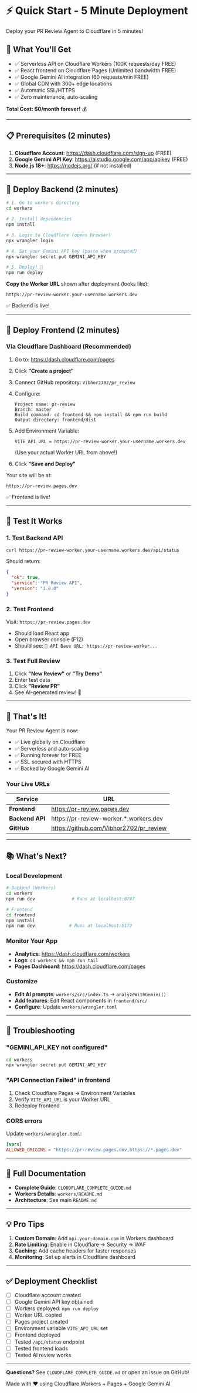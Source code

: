 # ⚡ Quick Start - 5 Minute Deployment

Deploy your PR Review Agent to Cloudflare in 5 minutes!

## 🎯 What You'll Get

- ✅ Serverless API on Cloudflare Workers (100K requests/day FREE)
- ✅ React frontend on Cloudflare Pages (Unlimited bandwidth FREE)
- ✅ Google Gemini AI integration (60 requests/min FREE)
- ✅ Global CDN with 300+ edge locations
- ✅ Automatic SSL/HTTPS
- ✅ Zero maintenance, auto-scaling

**Total Cost: $0/month forever!** 💰

---

## 📋 Prerequisites (2 minutes)

1. **Cloudflare Account**: https://dash.cloudflare.com/sign-up (FREE)
2. **Google Gemini API Key**: https://aistudio.google.com/app/apikey (FREE)
3. **Node.js 18+**: https://nodejs.org/ (if not installed)

---

## 🚀 Deploy Backend (2 minutes)

```bash
# 1. Go to workers directory
cd workers

# 2. Install dependencies
npm install

# 3. Login to Cloudflare (opens browser)
npx wrangler login

# 4. Set your Gemini API key (paste when prompted)
npx wrangler secret put GEMINI_API_KEY

# 5. Deploy! 🎉
npm run deploy
```

**Copy the Worker URL** shown after deployment (looks like):
```
https://pr-review-worker.your-username.workers.dev
```

✅ Backend is live!

---

## 🎨 Deploy Frontend (2 minutes)

### Via Cloudflare Dashboard (Recommended)

1. Go to: https://dash.cloudflare.com/pages
2. Click **"Create a project"**
3. Connect GitHub repository: `Vibhor2702/pr_review`
4. Configure:
   ```
   Project name: pr-review
   Branch: master
   Build command: cd frontend && npm install && npm run build
   Output directory: frontend/dist
   ```

5. Add Environment Variable:
   ```
   VITE_API_URL = https://pr-review-worker.your-username.workers.dev
   ```
   (Use your actual Worker URL from above!)

6. Click **"Save and Deploy"**

Your site will be at:
```
https://pr-review.pages.dev
```

✅ Frontend is live!

---

## 🧪 Test It Works

### 1. Test Backend API

```bash
curl https://pr-review-worker.your-username.workers.dev/api/status
```

Should return:
```json
{
  "ok": true,
  "service": "PR Review API",
  "version": "1.0.0"
}
```

### 2. Test Frontend

Visit: `https://pr-review.pages.dev`

- Should load React app
- Open browser console (F12)
- Should see: `🔗 API Base URL: https://pr-review-worker...`

### 3. Test Full Review

1. Click **"New Review"** or **"Try Demo"**
2. Enter test data
3. Click **"Review PR"**
4. See AI-generated review! 🎉

---

## 🎯 That's It!

Your PR Review Agent is now:
- ✅ Live globally on Cloudflare
- ✅ Serverless and auto-scaling
- ✅ Running forever for FREE
- ✅ SSL secured with HTTPS
- ✅ Backed by Google Gemini AI

### Your Live URLs

| Service | URL |
|---------|-----|
| **Frontend** | https://pr-review.pages.dev |
| **Backend API** | https://pr-review-worker.*.workers.dev |
| **GitHub** | https://github.com/Vibhor2702/pr_review |

---

## 📚 What's Next?

### Local Development

```bash
# Backend (Workers)
cd workers
npm run dev              # Runs at localhost:8787

# Frontend
cd frontend
npm install
npm run dev             # Runs at localhost:5173
```

### Monitor Your App

- **Analytics**: https://dash.cloudflare.com/workers
- **Logs**: `cd workers && npm run tail`
- **Pages Dashboard**: https://dash.cloudflare.com/pages

### Customize

- **Edit AI prompts**: `workers/src/index.ts` → `analyzeWithGemini()`
- **Add features**: Edit React components in `frontend/src/`
- **Configure**: Update `workers/wrangler.toml`

---

## 🐛 Troubleshooting

### "GEMINI_API_KEY not configured"
```bash
cd workers
npx wrangler secret put GEMINI_API_KEY
```

### "API Connection Failed" in frontend
1. Check Cloudflare Pages → Environment Variables
2. Verify `VITE_API_URL` is your Worker URL
3. Redeploy frontend

### CORS errors
Update `workers/wrangler.toml`:
```toml
[vars]
ALLOWED_ORIGINS = "https://pr-review.pages.dev,https://*.pages.dev"
```

---

## 📖 Full Documentation

- **Complete Guide**: `CLOUDFLARE_COMPLETE_GUIDE.md`
- **Workers Details**: `workers/README.md`
- **Architecture**: See main `README.md`

---

## 💡 Pro Tips

1. **Custom Domain**: Add `api.your-domain.com` in Workers dashboard
2. **Rate Limiting**: Enable in Cloudflare → Security → WAF
3. **Caching**: Add cache headers for faster responses
4. **Monitoring**: Set up alerts in Cloudflare dashboard

---

## ✅ Deployment Checklist

- [ ] Cloudflare account created
- [ ] Google Gemini API key obtained
- [ ] Workers deployed: `npm run deploy`
- [ ] Worker URL copied
- [ ] Pages project created
- [ ] Environment variable `VITE_API_URL` set
- [ ] Frontend deployed
- [ ] Tested `/api/status` endpoint
- [ ] Tested frontend loads
- [ ] Tested AI review works

---

**Questions?** See `CLOUDFLARE_COMPLETE_GUIDE.md` or open an issue on GitHub!

Made with ❤️ using Cloudflare Workers + Pages + Google Gemini AI
